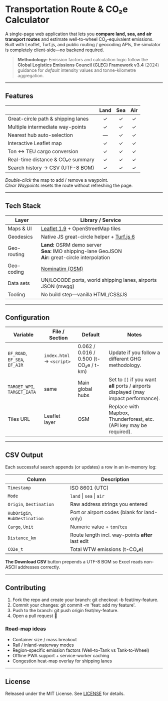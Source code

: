 # Transportation Route & CO₂e Calculator

A single-page web application that lets you **compare land, sea, and air transport routes** and estimate well-to-wheel CO₂-equivalent emissions.  
Built with Leaflet, Turf.js, and public routing / geocoding APIs, the simulator is completely client-side—no backend required.
> **Methodology:** Emission factors and calculation logic follow the **Global Logistics Emissions Council (GLEC) Framework v3.4** (2024) guidance for *default* intensity values and tonne-kilometre aggregation.

---

## Features

|                                     | Land | Sea | Air |
|-------------------------------------|:----:|:---:|:---:|
| Great-circle path & shipping lanes  | ✓    | ✓   | ✓   |
| Multiple intermediate way-points    | ✓    | ✓   | ✓   |
| Nearest hub auto-selection          | —     | ✓   | ✓   |
| Interactive Leaflet map             | ✓    | ✓   | ✓   |
| Ton ↔ TEU cargo conversion          | ✓    | ✓   | ✓   |
| Real-time distance & CO₂e summary   | ✓    | ✓   | ✓   |
| Search history → CSV (UTF-8 BOM)    | ✓    | ✓   | ✓   |

*Double-click* the map to add / remove a waypoint.  
*Clear Waypoints* resets the route without refreshing the page.

---

## Tech Stack

| Layer        | Library / Service                                                 |
|--------------|-------------------------------------------------------------------|
| Maps & UI    | [Leaflet 1.9](https://leafletjs.com) + OpenStreetMap tiles         |
| Geodesics    | Native JS great-circle helper + [Turf.js 6](https://turfjs.org)    |
| Geo-routing  | **Land:** OSRM demo server<br>**Sea:** IMO shipping-lane GeoJSON<br>**Air:** great-circle interpolation |
| Geo-coding   | [Nominatim (OSM)](https://nominatim.openstreetmap.org)             |
| Data sets    | UN/LOCODE ports, world shipping lanes, airports JSON (mwgg)        |
| Tooling      | No build step—vanilla HTML/CSS/JS                                  |

---

## Configuration

| Variable                      | File / Section            | Default                               | Notes                                                                                |
| ----------------------------- | ------------------------- | ------------------------------------- | ------------------------------------------------------------------------------------ |
| `EF_ROAD`, `EF_SEA`, `EF_AIR` | `index.html` → `<script>` | 0.062 / 0.016 / 0.500 (t-CO₂e / t-km) | Update if you follow a different GHG methodology.                                    |
| `TARGET_WPI`, `TARGET_IATA`   | same                      | Main global hubs                      | Set to `[]` if you want **all** ports / airports displayed (may impact performance). |
| Tiles URL                     | Leaflet layer             | OSM                                   | Replace with Mapbox, Thunderforest, etc. (API key may be required).                  |

---

## CSV Output

Each successful search appends (or updates) a row in an in-memory log:

| Column                        | Description                                       |
| ----------------------------- | ------------------------------------------------- |
| `Timestamp`                   | ISO 8601 (UTC)                                    |
| `Mode`                        | `land` \| `sea` \| `air`                          |
| `Origin`, `Destination`       | Raw address strings you entered                   |
| `HubOrigin`, `HubDestination` | Port or airport codes (blank for land-only)       |
| `Cargo`, `Unit`               | Numeric value + `ton`/`teu`                       |
| `Distance_km`                 | Route length incl. way-points **after** last edit |
| `CO2e_t`                      | Total WTW emissions (t-CO₂e)                      |

**The Download CSV** button prepends a UTF-8 BOM so Excel reads non-ASCII addresses correctly.

---

## Contributing

1. Fork the repo and create your branch: git checkout -b feat/my-feature.
2. Commit your changes: git commit -m 'feat: add my feature'.
3. Push to the branch: git push origin feat/my-feature.
4. Open a pull request 🙏

### Road-map ideas
- Container size / mass breakout
- Rail / inland-waterway modes
- Region-specific emission factors (Well-to-Tank vs Tank-to-Wheel)
- Offline PWA support + service-worker caching
- Congestion heat-map overlay for shipping lanes

---

## License
Released under the MIT License. See [LICENSE](https://github.com/miumigy/rtco2/blob/main/LICENSE) for details.
